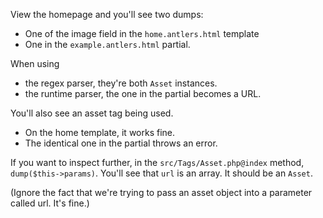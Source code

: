View the homepage and you'll see two dumps:
- One of the image field in the `home.antlers.html` template
- One in the `example.antlers.html` partial.

When using
- the regex parser, they're both `Asset` instances.
- the runtime parser, the one in the partial becomes a URL.

You'll also see an asset tag being used.

- On the home template, it works fine.
- The identical one in the partial throws an error.

If you want to inspect further, in the `src/Tags/Asset.php@index` method, `dump($this->params)`. You'll see that `url` is an array. It should be an `Asset`.

(Ignore the fact that we're trying to pass an asset object into a parameter called url. It's fine.)
